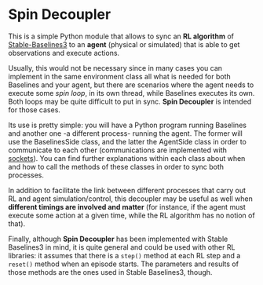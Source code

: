 # Spin Decoupler


This is a simple Python module that allows to sync an **RL algorithm** of [Stable-Baselines3](https://stable-baselines3.readthedocs.io/en/master/) to an **agent** (physical or simulated) that is able to get observations and execute actions.

Usually, this would not be necessary since in many cases you can implement in the same environment class all what is needed for both Baselines and your agent, but there are scenarios where the agent needs to execute some *spin loop*, in its own thread, while Baselines executes its own. Both loops may be quite difficult to put in sync. **Spin Decoupler** is intended for those cases.

Its use is pretty simple: you will have a Python program running Baselines and another one -a different process- running the agent. The former will use the BaselinesSide class, and the latter the AgentSide class in order to communicate to each other (communications are implemented with [sockets](https://docs.python.org/3/library/socket.html)). You can find further explanations within each class about when and how to call the methods of these classes in order to sync both processes.

In addition to facilitate the link between different processes that carry out RL and agent simulation/control, this decoupler may be useful as well when **different timings are involved and matter** (for instance, if the agent must execute some action at a given time, while the RL algorithm has no notion of that).

Finally, although **Spin Decoupler** has been implemented with Stable Baselines3 in mind, it is quite general and could be used with other RL libraries: it assumes that there is a `step()` method at each RL step and a `reset()` method when an episode starts. The parameters and results of those methods are the ones used in Stable Baselines3, though.
